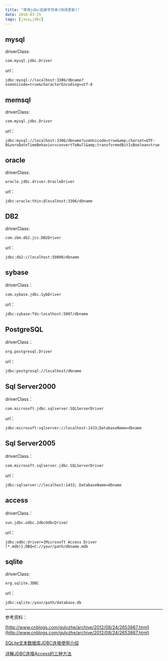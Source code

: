```yaml
---
title: "常用jdbc连接字符串(持续更新)"
date: 2016-03-25
tags: [java,jdbc]
---
```


mysql
-----

driverClass:

	com.mysql.jdbc.Driver
	
url：

	jdbc:mysql://localhost:3306/dbname?useUnicode=true&characterEncoding=utf-8

memsql
-----
<!--more-->
driverClass:

	com.mysql.jdbc.Driver
	
url：

	jdbc:mysql://localhost:3306/dbname?useUnicode=true&amp;charset=UTF-8&zeroDateTimeBehavior=convertToNull&amp;transformedBitIsBoolean=true
	
oracle
-----

driverClass:

	oracle.jdbc.driver.OracleDriver
	
url：

	jdbc:oracle:thin:@localhost:3306/dbname
	
DB2
-----

driverClass:
    
    com.ibm.db2.jcc.DB2Driver
    
url：

    jdbc:db2://localhost:50000/dbname
    
sybase
-----

driverClass：

	com.sybase.jdbc.SybDriver
    
url：

	jdbc:sybase:Tds:localhost:5007/dbname
    
PostgreSQL
-----

driverClass：
	
	org.postgresql.Driver
    
url：
	
	jdbc:postgresql://localhost/dbname
    
Sql Server2000
-----

driverClass：
	
	com.microsoft.jdbc.sqlserver.SQLServerDriver
    
url：
	
	jdbc:microsoft:sqlserver://localhost:1433;DatabaseName=dbname
    
Sql Server2005
-----

driverClass：
	
	com.microsoft.sqlserver.jdbc.SQLServerDriver
    
url：

	jdbc:sqlserver://localhost:1433; DatabaseName=dbname
	
access
-----

driverClass：
	
	sun.jdbc.odbc.JdbcOdbcDriver
	
url：

	jdbc:odbc:driver={Microsoft Access Driver (*.mdb)};DBQ=C://your/path/dbname.mdb
	
	
sqlite
-----

driverClass:

	org.sqlite.JDBC
url：	

	jdbc:sqlite:/your/path/database.db

------
参考资料：

[http://www.cnblogs.com/gulvzhe/archive/2012/08/24/2653867.html](http://www.cnblogs.com/gulvzhe/archive/2012/08/24/2653867.html)

[SQLite文本数据库JDBC连接使用介绍](http://just4java.iteye.com/blog/2108541)

[详解JDBC连接Access的三种方法](http://developer.51cto.com/art/200907/138837.htm)

